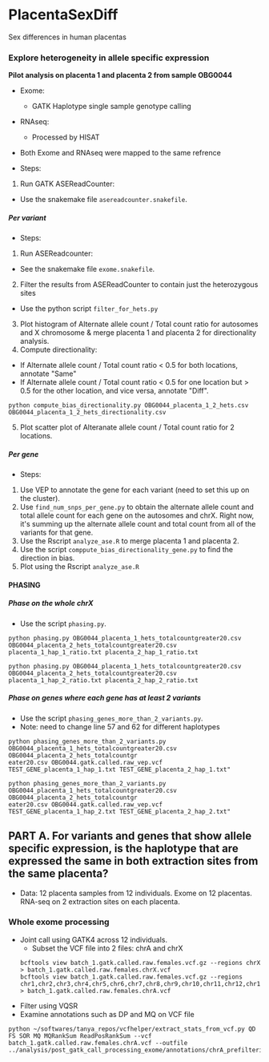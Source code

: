 # PlacentaSexDiff
Sex differences in human placentas

### Explore heterogeneity in allele specific expression

**Pilot analysis on placenta 1 and placenta 2 from sample OBG0044**

* Exome:
  - GATK Haplotype single sample genotype calling
* RNAseq:
  - Processed by HISAT
  
* Both Exome and RNAseq were mapped to the same refrence 

* Steps:
1. Run GATK ASEReadCounter:
* Use the snakemake file `asereadcounter.snakefile`.

##### Per variant
* Steps:
1. Run ASEReadcounter:
  - See the snakemake file `exome.snakefile`.
2. Filter the results from ASEReadCounter to contain just the heterozygous sites
  - Use the python script `filter_for_hets.py`
3. Plot histogram of Alternate allele count / Total count ratio for autosomes and X chromosome & merge placenta 1 and placenta 2 for directionality analysis.
4. Compute directionality:
  - If Alternate allele count / Total count ratio < 0.5 for both locations, annotate "Same"
  - If Alternate allele count / Total count ratio < 0.5 for one location but > 0.5 for the other location, and vice versa, annotate "Diff".
  
  ```
  python compute_bias_directionality.py OBG0044_placenta_1_2_hets.csv OBG0044_placenta_1_2_hets_directionality.csv
  ```
5. Plot scatter plot of Alteranate allele count / Total count ratio for 2 locations.

##### Per gene
* Steps:
1. Use VEP to annotate the gene for each variant (need to set this up on the cluster).
2. Use `find_num_snps_per_gene.py` to obtain the alternate allele count and total allele count for each gene on the autosomes and chrX. Right now, it's summing up the alternate allele count and total count from all of the variants for that gene. 
3. Use the Rscript `analyze_ase.R` to merge placenta 1 and placenta 2. 
4. Use the script `comppute_bias_directionality_gene.py` to find the direction in bias. 
5. Plot using the Rscript `analyze_ase.R`

#### PHASING
##### Phase on the whole chrX
* Use the script `phasing.py`. 

```
python phasing.py OBG0044_placenta_1_hets_totalcountgreater20.csv OBG0044_placenta_2_hets_totalcountgreater20.csv placenta_1_hap_1_ratio.txt placenta_2_hap_1_ratio.txt

python phasing.py OBG0044_placenta_1_hets_totalcountgreater20.csv OBG0044_placenta_2_hets_totalcountgreater20.csv placenta_1_hap_2_ratio.txt placenta_2_hap_2_ratio.txt
```

##### Phase on genes where each gene has at least 2 variants
* Use the script `phasing_genes_more_than_2_variants.py`.
* Note: need to change line 57 and 62 for different haplotypes

```
python phasing_genes_more_than_2_variants.py OBG0044_placenta_1_hets_totalcountgreater20.csv OBG0044_placenta_2_hets_totalcountgr
eater20.csv OBG0044.gatk.called.raw_vep.vcf TEST_GENE_placenta_1_hap_1.txt TEST_GENE_placenta_2_hap_1.txt"

python phasing_genes_more_than_2_variants.py OBG0044_placenta_1_hets_totalcountgreater20.csv OBG0044_placenta_2_hets_totalcountgr
eater20.csv OBG0044.gatk.called.raw_vep.vcf TEST_GENE_placenta_1_hap_2.txt TEST_GENE_placenta_2_hap_2.txt"
```

## PART A. For variants and genes that show allele specific expression, is the haplotype that are expressed the same in both extraction sites from the same placenta? 

* Data: 12 placenta samples from 12 individuals. Exome on 12 placentas. RNA-seq on 2 extraction sites on each placenta. 

### Whole exome processing
* Joint call using GATK4 across 12 individuals. 
  - Subset the VCF file into 2 files: chrA and chrX
  ```
  bcftools view batch_1.gatk.called.raw.females.vcf.gz --regions chrX > batch_1.gatk.called.raw.females.chrX.vcf
  bcftools view batch_1.gatk.called.raw.females.vcf.gz --regions chr1,chr2,chr3,chr4,chr5,chr6,chr7,chr8,chr9,chr10,chr11,chr12,chr13,chr14,chr15,chr16,chr17,chr18,chr19,chr20,chr21,chr22 > batch_1.gatk.called.raw.females.chrA.vcf
  ```
* Filter using VQSR
* Examine annotations such as DP and MQ on VCF file 
```
python ~/softwares/tanya_repos/vcfhelper/extract_stats_from_vcf.py QD FS SOR MQ MQRankSum ReadPosRankSum --vcf batch_1.gatk.called.raw.females.chrA.vcf --outfile ../analysis/post_gatk_call_processing_exome/annotations/chrA_prefiltering_annotations.txt


```
